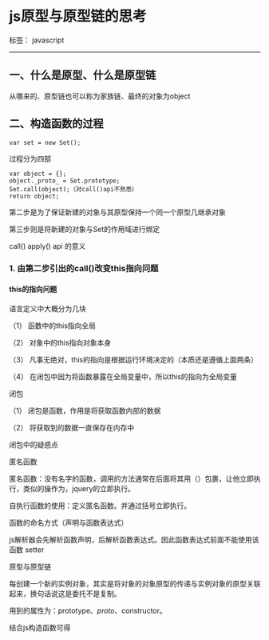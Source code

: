 ﻿# js原型与原型链的思考

标签： javascript

---

## 一、什么是原型、什么是原型链

从哪来的、原型链也可以称为家族链、最终的对象为object 

## 二、构造函数的过程

    var set = new Set();

过程分为四部

    var object = {};
    object._proto_ = Set.prototype;
    Set.call(object);（对call()api不熟悉）
    return object;

第二步是为了保证新建的对象与其原型保持一个同一个原型几继承对象

第三步则是将新建的对象与Set的作用域进行绑定

call() apply() api 的意义

### 1. 由第二步引出的call()改变this指向问题

#### this的指向问题


语言定义中大概分为几块

（1）	函数中的this指向全局

（2）	对象中的this指向对象本身

（3）	凡事无绝对，this的指向是根据运行环境决定的（本质还是遵循上面两条）

（4）	在闭包中因为将函数暴露在全局变量中，所以this的指向为全局变量

闭包

（1）	闭包是函数，作用是将获取函数内部的数据

（2）	将获取到的数据一直保存在内存中

闭包中的疑惑点

匿名函数

匿名函数：没有名字的函数，调用的方法通常在后面将其用（）包裹，让他立即执行，类似的操作为，jquery的立即执行。

自执行函数的使用：定义匿名函数。并通过括号立即执行。

函数的命名方式（声明与函数表达式）

js解析器会先解析函数声明，后解析函数表达式。因此函数表达式前面不能使用该函数
setter


原型与原型链

每创建一个新的实例对象，其实是将对象的对象原型的传递与实例对象的原型关联起来，换句话说这是委托不是复制。

用到的属性为：prototype、_proto_、constructor。

结合js构造函数可得

[](https://raw.githubusercontent.com/mqyqingfeng/Blog/master/Images/prototype3.png)
